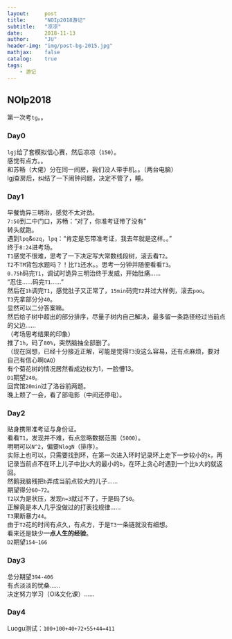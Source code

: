 ```yaml
---
layout:     post
title:      "NOIp2018游记"
subtitle:   "凉凉"
date:       2018-11-13
author:     "JU"
header-img: "img/post-bg-2015.jpg"
mathjax:    false
catalog:    true
tags:
    - 游记
---
```

## NOIp2018
第一次考`tg`。。
### Day0
`lgj`给了套模拟信心赛，然后凉凉（`150`）。  
感觉有点方。。  
和苏畅（大佬）分在同一间房，我们没人带手机。。（两台电脑）  
lgj查房后，纠结了一下闹钟问题，决定不管了，睡。
### Day1
早餐诡异三明治，感觉不太对劲。  
`7:50`到二中门口，苏畅：“对了，你准考证带了没有”  
转头就跑。  
遇到`lpq`&`ozq`，`lpq`：“肯定是忘带准考证，我去年就是这样。。”  
终于`8:24`进考场。  
`T1`感觉不很难，思考了一下决定写大常数线段树，滚去看`T2`。  
`T2`不`TM`背包水题吗？！比`T1`还水。。思考一分钟并随便看看`T3`。  
`0.75h`码完`T1`，调试时诡异三明治终于发威，开始肚痛……  
“忍住……码完`T1`……”  
然后在`1h`调完`T1`，感觉肚子又正常了，`15min`码完`T2`并过大样例，滚去`poo`。  
`T3`先拿部分分`40`。  
显然可以二分答案嘛。  
然后给子树中超出的部分排序，尽量子树内自己解决，最多留一条路径经过当前点的父边……  
（考场思考结果的印象）  
推了`1h`，码了`80%`，突然脑抽全部删了。  
（现在回想，已经十分接近正解，可能是觉得`T3`没这么容易，还有点麻烦，要对自己有信心啊`QAQ`）  
有个菊花树的情况居然看成边权为1，一脸懵13。  
`D1`期望`240`。  
回宾馆`20min`过了洛谷前两题。  
晚上颓了一会，看了部电影（中间还停电）。  
### Day2
贴身携带准考证与身份证。  
看看`T1`，发现并不难，有点忽略数据范围（`5000`）。  
明明可以`N^2`，偏要`NlogN`（排序）。  
实际上也可以，只需要找到环，在第一次进入环时记录环上走下一步较小的`k`，再记录当前点不在环上儿子中比`k`大的最小的`b`，在环上贪心时遇到一个比`b`大的就返回。  
然鹅我脑残把`b`弄成当前点较大的儿子……  
期望得分`60~72`。  
`T2`以为是状压，发现`n=3`就过不了，于是码了`50`。  
正解竟是本人几乎没做过的打表找规律……  
`T3`果断暴力`44`。  
由于`T2`花的时间有点久，有点方，于是`T3`一条链就没有细想。  
看来还是缺少**一点人生的经验**。  
`D2`期望`154~166`
### Day3
总分期望`394-406`  
有点淡淡的忧桑……  
决定努力学习（OI&文化课）……
### Day4
Luogu测试：`100+100+40+72+55+44=411`
